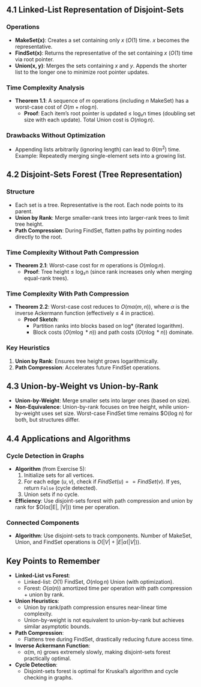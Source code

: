 ## 4.1 Linked-List Representation of Disjoint-Sets

### Operations

- **MakeSet(x)**: Creates a set containing only $x$ $(O(1)$ time. $x$ becomes the representative.
- **FindSet(x)**: Returns the representative of the set containing $x$ $(O(1)$ time via root pointer.
- **Union(x, y)**: Merges the sets containing $x$ and $y$. Appends the shorter list to the longer one to minimize root pointer updates.

### Time Complexity Analysis

- **Theorem 1.1**: A sequence of $m$ operations (including $n$ MakeSet) has a worst-case cost of $O(m + n \log n)$.
  - **Proof**: Each item’s root pointer is updated ≤ log₂n times (doubling set size with each update). Total Union cost is $O(n \log n)$.

### Drawbacks Without Optimization

- Appending lists arbitrarily (ignoring length) can lead to $\Theta(m^2)$ time. Example: Repeatedly merging single-element sets into a growing list.

## 4.2 Disjoint-Sets Forest (Tree Representation)

### Structure

- Each set is a tree. Representative is the root. Each node points to its parent.
- **Union by Rank**: Merge smaller-rank trees into larger-rank trees to limit tree height.
- **Path Compression**: During FindSet, flatten paths by pointing nodes directly to the root.

### Time Complexity Without Path Compression

- **Theorem 2.1**: Worst-case cost for $m$ operations is $O(m \log n)$.
  - **Proof**: Tree height ≤ log₂n (since rank increases only when merging equal-rank trees).

### Time Complexity With Path Compression

- **Theorem 2.2**: Worst-case cost reduces to $O(m α(m, n))$, where $\alpha$ is the inverse Ackermann function (effectively ≤ 4 in practice).
  - **Proof Sketch**:
    - Partition ranks into blocks based on log\* (iterated logarithm).
    - Block costs ($O(m \log * n)$) and path costs ($O(n \log * n)$) dominate.

### Key Heuristics

1. **Union by Rank**: Ensures tree height grows logarithmically.
2. **Path Compression**: Accelerates future FindSet operations.

## 4.3 Union-by-Weight vs Union-by-Rank

- **Union-by-Weight**: Merge smaller sets into larger ones (based on size).
- **Non-Equivalence**: Union-by-rank focuses on tree height, while union-by-weight uses set size. Worst-case FindSet time remains $O(log n) for both, but structures differ.

## 4.4 Applications and Algorithms

### Cycle Detection in Graphs

- **Algorithm** (from Exercise 5):
  1. Initialize sets for all vertices.
  2. For each edge $(u, v)$, check if $FindSet(u) == FindSet(v)$. If yes, return `False` (cycle detected).
  3. Union sets if no cycle.
- **Efficiency**: Use disjoint-sets forest with path compression and union by rank for $O(α(|E|, |V|)) time per operation.

### Connected Components

- **Algorithm**: Use disjoint-sets to track components. Number of MakeSet, Union, and FindSet operations is $O(|V| + |E| α(|V|))$.

## Key Points to Remember

- **Linked-List vs Forest**:
  - Linked-list: $O(1)$ FindSet, $O(n \log n)$ Union (with optimization).
  - Forest: $O(α(n))$ amortized time per operation with path compression + union by rank.
- **Union Heuristics**:
  - Union by rank/path compression ensures near-linear time complexity.
  - Union-by-weight is not equivalent to union-by-rank but achieves similar asymptotic bounds.
- **Path Compression**:
  - Flattens tree during FindSet, drastically reducing future access time.
- **Inverse Ackermann Function**:
  - α(m, n) grows extremely slowly, making disjoint-sets forest practically optimal.
- **Cycle Detection**:
  - Disjoint-sets forest is optimal for Kruskal’s algorithm and cycle checking in graphs.
